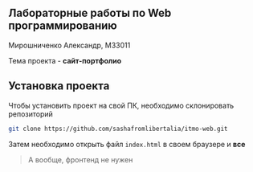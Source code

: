 ## Лабораторные работы по Web программированию

Мирошниченко Александр, М33011

Тема проекта - **сайт-портфолио**

## Установка проекта

Чтобы установить проект на свой ПК, необходимо склонировать репозиторий

```bash
git clone https://github.com/sashafromlibertalia/itmo-web.git
```

Затем необходимо открыть файл `index.html` в своем браузере и **все**

> А вообще, фронтенд не нужен